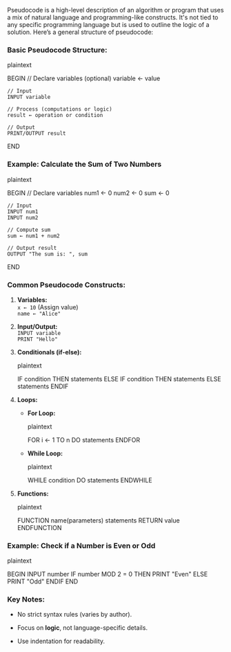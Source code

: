 Pseudocode is a high-level description of an algorithm or program that uses a mix of natural language and programming-like constructs. It's not tied to any specific programming language but is used to outline the logic of a solution. Here’s a general structure of pseudocode:

### **Basic Pseudocode Structure:**

plaintext

BEGIN
    // Declare variables (optional)
    variable ← value

    // Input
    INPUT variable

    // Process (computations or logic)
    result ← operation or condition

    // Output
    PRINT/OUTPUT result
END

### **Example: Calculate the Sum of Two Numbers**

plaintext

BEGIN
    // Declare variables
    num1 ← 0
    num2 ← 0
    sum ← 0

    // Input
    INPUT num1
    INPUT num2

    // Compute sum
    sum ← num1 + num2

    // Output result
    OUTPUT "The sum is: ", sum
END

### **Common Pseudocode Constructs:**

1. **Variables:**  
    `x ← 10` (Assign value)  
    `name ← "Alice"`
    
2. **Input/Output:**  
    `INPUT variable`  
    `PRINT "Hello"`
    
3. **Conditionals (if-else):**
    
    plaintext
    
    IF condition THEN
        statements
    ELSE IF condition THEN
        statements
    ELSE
        statements
    ENDIF
    
4. **Loops:**
    
    - **For Loop:**
        
        plaintext
        
        FOR i ← 1 TO n DO
            statements
        ENDFOR
        
    - **While Loop:**
        
        plaintext
        
        WHILE condition DO
            statements
        ENDWHILE
        
5. **Functions:**
    
    plaintext
    
    FUNCTION name(parameters)
        statements
        RETURN value
    ENDFUNCTION
    

### **Example: Check if a Number is Even or Odd**

plaintext

BEGIN
    INPUT number
    IF number MOD 2 = 0 THEN
        PRINT "Even"
    ELSE
        PRINT "Odd"
    ENDIF
END

### **Key Notes:**

- No strict syntax rules (varies by author).
    
- Focus on **logic**, not language-specific details.
    
- Use indentation for readability.
